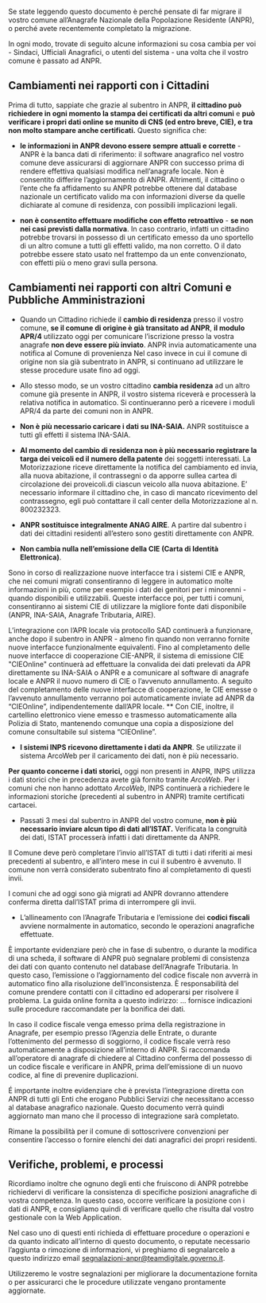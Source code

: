 Se state leggendo questo documento è perché pensate di far migrare il vostro comune all’Anagrafe Nazionale della Popolazione Residente (ANPR), o perché avete recentemente completato la migrazione.

In ogni modo, trovate di seguito alcune informazioni su cosa cambia per voi - Sindaci, Ufficiali Anagrafici, o utenti del sistema - una volta che il vostro comune è passato ad ANPR.

## Cambiamenti nei rapporti con i Cittadini

Prima di tutto, sappiate che grazie al subentro in ANPR, **il cittadino può richiedere in ogni momento la stampa dei certificati da altri comuni** e **può verificare i propri dati online se munito di CNS (ed entro breve, CIE), e tra non molto stampare anche certificati.** Questo significa che:


* **le informazioni in ANPR devono essere sempre attuali e corrette** - ANPR è la banca dati di riferimento: il software anagrafico nel vostro comune deve assicurarsi di aggiornare ANPR con successo prima di rendere effettiva qualsiasi modifica nell’anagrafe locale. Non è consentito differire l’aggiornamento di ANPR. Altrimenti, il cittadino o l’ente che fa affidamento su ANPR potrebbe ottenere dal database nazionale un certificato valido ma con informazioni diverse da quelle dichiarate al comune di residenza, con possibili implicazioni legali.

* **non è consentito effettuare modifiche con effetto retroattivo** - **se non nei casi previsti dalla normativa**. In caso contrario, infatti un cittadino potrebbe trovarsi in possesso di un certificato emesso da uno sportello di un altro comune a tutti gli effetti valido, ma non corretto. O il dato potrebbe essere stato usato nel frattempo da un ente convenzionato, con effetti più o meno gravi sulla persona.

## Cambiamenti nei rapporti con altri Comuni e Pubbliche Amministrazioni

* Quando un Cittadino richiede il **cambio di residenza** presso il vostro comune, **se il comune di origine è già transitato ad ANPR**, **il modulo APR/4** utilizzato oggi per comunicare l’iscrizione presso la vostra anagrafe **non deve essere più inviato**. ANPR invia automaticamente una notifica al Comune di provenienza
Nel caso invece in cui il comune di origine non sia già subentrato in ANPR, si continuano ad utilizzare le stesse procedure usate fino ad oggi.


* Allo stesso modo, se un vostro cittadino **cambia residenza** ad un altro comune già presente in ANPR, il vostro sistema riceverà e processerà la relativa notifica in automatico.
Si continueranno però a ricevere i moduli APR/4 da parte dei comuni non in ANPR.


* **Non è più necessario caricare i dati su INA-SAIA.** ANPR sostituisce a tutti gli effetti il sistema INA-SAIA.

* **Al momento del cambio di residenza non è più necessario registrare la targa dei veicoli ed il numero della patente** dei soggetti interessati. La Motorizzazione riceve direttamente la notifica del cambiamento ed invia, alla nuova abitazione,  il contrassegni o da apporre sullea cartea di circolazione dei proveicoli.di ciascun veicolo alla nuova abitazione. E’ necessario informare il cittadino che, in caso di mancato ricevimento del contrassegno, egli può contattare il call center della Motorizzazione al n. 800232323.

* **ANPR sostituisce integralmente ANAG AIRE**. A partire dal subentro i dati dei cittadini residenti all’estero sono gestiti direttamente con ANPR.


* **Non cambia nulla nell’emissione della CIE (Carta di Identità Elettronica)**.

Sono in corso di realizzazione nuove interfacce tra i sistemi CIE e ANPR, che nei comuni migrati consentiranno di leggere in automatico molte informazioni in più, come per esempio i dati dei genitori per i minorenni - quando disponibili e utilizzabili. Queste interfacce poi, per tutti i comuni, consentiranno ai sistemi CIE di utilizzare la migliore fonte dati disponibile (ANPR, INA-SAIA, Anagrafe Tributaria, AIRE).

L’integrazione con l’APR locale via protocollo SAD continuerà a funzionare, anche dopo il subentro in ANPR - almeno fin quando non verranno fornite nuove interfacce funzionalmente equivalenti.
Fino al completamento delle nuove interfacce di cooperazione CIE-ANPR, il sistema di emissione CIE "CIEOnline" continuerà  ad effettuare la convalida dei dati prelevati da APR direttamente su INA-SAIA o ANPR e a comunicare al software di anagrafe locale e ANPR il nuovo numero di CIE o l’avvenuto annullamento. A seguito del completamento delle nuove interfacce di cooperazione, le CIE emesse o l’avvenuto annullamento verranno poi automaticamente inviate ad ANPR da “CIEOnline”, indipendentemente dall’APR locale.
**
Con CIE, inoltre, il cartellino elettronico viene emesso e trasmesso automaticamente alla Polizia di Stato, mantenendo comunque una copia a disposizione del comune consultabile sul sistema “CIEOnline”.


* **I sistemi INPS ricevono direttamente i dati da ANPR**.
Se utilizzate il sistema ArcoWeb per il caricamento dei dati, non è più necessario.

**Per quanto concerne i dati storici,** oggi non presenti in ANPR, INPS utilizza i dati storici che in precedenza avete già fornito tramite *ArcoWeb*. Per i comuni che non hanno adottato *ArcoWeb*, INPS continuerà a richiedere le informazioni storiche (precedenti al subentro in ANPR) tramite certificati cartacei.


* Passati 3 mesi dal subentro in ANPR del vostro comune, **non è più necessario inviare alcun tipo di dati all’ISTAT.** Verificata la congruità dei dati, ISTAT processerà infatti i dati direttamente da ANPR.

Il Comune deve però completare l’invio all’ISTAT di tutti i dati riferiti ai mesi precedenti al subentro, e all’intero mese in cui il subentro è avvenuto. Il comune non verrà considerato subentrato fino al completamento di questi invii.

I comuni che ad oggi sono già migrati ad ANPR dovranno attendere conferma diretta dall’ISTAT prima di interrompere gli invii.

* L’allineamento con l’Anagrafe Tributaria e l’emissione dei **codici fiscali** avviene normalmente in automatico, secondo le operazioni anagrafiche effettuate.

È importante evidenziare però che in fase di subentro, o durante la modifica di una scheda, il software di ANPR può segnalare problemi di consistenza dei dati con quanto contenuto nel database dell’Anagrafe Tributaria. In questo caso, l’emissione o l’aggiornamento del codice fiscale non avverrà in automatico fino alla risoluzione dell’inconsistenza. È responsabilità del comune prendere contatti con il cittadino ed adoperarsi per risolvere il problema. La guida online fornita a questo indirizzo: … fornisce indicazioni sulle procedure raccomandate per la bonifica dei dati.

In caso il codice fiscale venga emesso prima della registrazione in Anagrafe, per esempio presso l’Agenzia delle Entrate, o durante l’ottenimento del permesso di soggiorno, il codice fiscale verrà reso automaticamente a disposizione all’interno di ANPR.
Si raccomanda all’operatore di anagrafe di chiedere al Cittadino conferma del possesso di un codice fiscale e verificare in ANPR, prima dell’emissione di un nuovo codice, al fine di prevenire duplicazioni.

É importante inoltre evidenziare che è prevista l’integrazione diretta con ANPR di tutti gli Enti che erogano Pubblici Servizi che necessitano accesso al database anagrafico nazionale. Questo documento verrà quindi aggiornato man mano che il processo di integrazione sarà completato.

Rimane la possibilità per il comune di sottoscrivere convenzioni per consentire l’accesso o fornire elenchi dei dati anagrafici dei propri residenti.

## Verifiche, problemi, e processi

Ricordiamo inoltre che ognuno degli enti che fruiscono di ANPR potrebbe richiedervi di verificare la consistenza di specifiche posizioni anagrafiche di vostra competenza. In questo caso, occorre verificare la posizione con i dati di ANPR, e consigliamo quindi di verificare quello che risulta dal vostro gestionale con la Web Application.

Nel caso uno di questi enti richieda di effettuare procedure o operazioni e da quanto indicato all’interno di questo documento, o reputate necessario l’aggiunta o rimozione di informazioni, vi preghiamo di segnalarcelo a questo indirizzo email [segnalazioni-anpr@teamdigitale.governo.it](mailto:segnalazioni-anpr@teamdigitale.governo.it).


Utilizzeremo le vostre segnalazioni per migliorare la documentazione fornita o per assicurarci che le procedure utilizzate vengano prontamente aggiornate.
